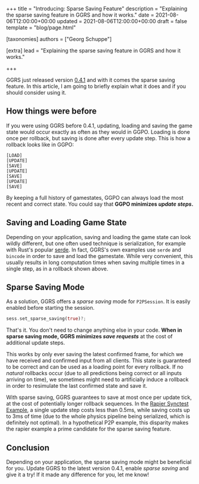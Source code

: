 +++
title = "Introducing: Sparse Saving Feature"
description = "Explaining the sparse saving feature in GGRS and how it works."
date = 2021-08-06T12:00:00+00:00
updated = 2021-08-06T12:00:00+00:00
draft = false
template = "blog/page.html"

[taxonomies]
authors = ["Georg Schuppe"]

[extra]
lead = "Explaining the sparse saving feature in GGRS and how it works."

+++

GGRS just released version [0.4.1](https://github.com/gschup/ggrs/releases/tag/v0.4.1) and with it comes the sparse saving feature. In this article, I am going to briefly explain what it does and if you should consider using it.

## How things were before

If you were using GGRS before 0.4.1, updating, loading and saving the game state would occur exactly as often as they would in GGPO. Loading is done once per rollback, but saving is done after every update step. This is how a rollback looks like in GGPO:

```
[LOAD]
[UPDATE]
[SAVE]
[UPDATE]
[SAVE]
[UPDATE]
[SAVE]
```

By keeping a full history of gamestates, GGPO can always load the most recent and correct state. You could say that **GGPO minimizes *update steps*.**

## Saving and Loading Game State

Depending on your application, saving and loading the game state can look wildly different, but one often used technique is serialization, for example with Rust's popular [serde](https://serde.rs/). In fact, GGRS's own examples use `serde` and `bincode` in order to save and load the gamestate. While very convenient, this usually results in long computation times when saving multiple times in a single step, as in a rollback shown above.

## Sparse Saving Mode

As a solution, GGRS offers a *sparse saving* mode for `P2PSession`. It is easily enabled before starting the session.

```rust
sess.set_sparse_saving(true)?;
```

That's it. You don't need to change anything else in your code. **When in sparse saving mode, GGRS minimizes *save requests*** at the cost of additional update steps.

This works by only ever saving the latest confirmed frame, for which we have received and confirmed input from all clients. This state is guaranteed to be correct and can be used as a loading point for every rollback. If no *natural* rollbacks occur (due to all predictions being correct or all inputs arriving on time), we sometimes might need to artificially induce a rollback in order to resimulate the last confirmed state and save it.

With sparse saving, GGRS guarantees to save at most once per update tick, at the cost of potentially longer rollback sequences. In the [Rapier Synctest Example](https://github.com/gschup/ggrs/tree/main/examples/rapier), a single update step costs less than 0.5ms, while saving costs up to 3ms of time (due to the whole physics pipeline being serialized, which is definitely not optimal). In a hypothetical P2P example, this disparity makes the rapier example a prime candidate for the sparse saving feature.

## Conclusion

Depending on your application, the sparse saving mode might be beneficial for you. Update GGRS to the latest version 0.4.1, enable *sparse saving* and give it a try! If it made any difference for you, let me know!
